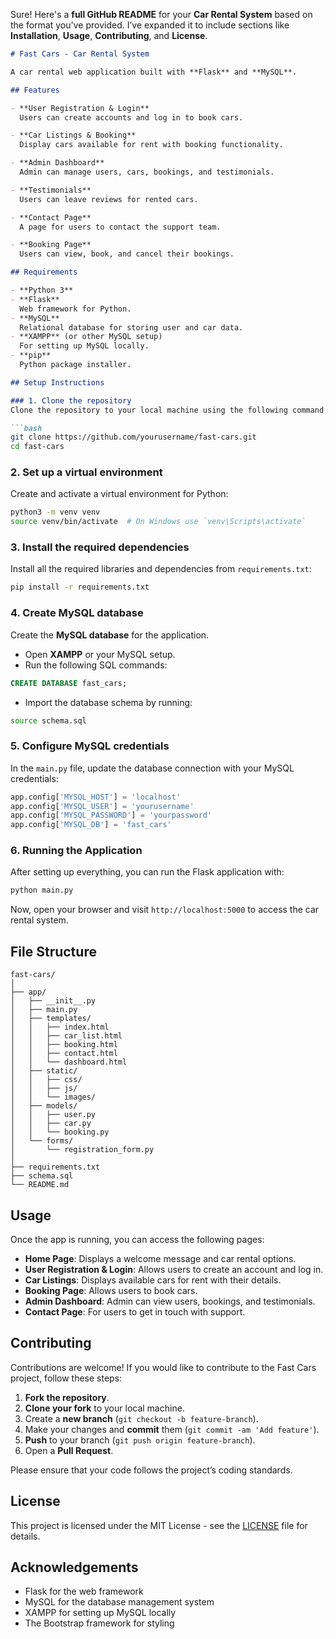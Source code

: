 Sure! Here's a **full GitHub README** for your **Car Rental System** based on the format you've provided. I’ve expanded it to include sections like **Installation**, **Usage**, **Contributing**, and **License**.

```markdown
# Fast Cars - Car Rental System

A car rental web application built with **Flask** and **MySQL**.

## Features

- **User Registration & Login**  
  Users can create accounts and log in to book cars.

- **Car Listings & Booking**  
  Display cars available for rent with booking functionality.

- **Admin Dashboard**  
  Admin can manage users, cars, bookings, and testimonials.

- **Testimonials**  
  Users can leave reviews for rented cars.

- **Contact Page**  
  A page for users to contact the support team.

- **Booking Page**  
  Users can view, book, and cancel their bookings.

## Requirements

- **Python 3**
- **Flask**  
  Web framework for Python.
- **MySQL**  
  Relational database for storing user and car data.
- **XAMPP** (or other MySQL setup)  
  For setting up MySQL locally.
- **pip**  
  Python package installer.

## Setup Instructions

### 1. Clone the repository
Clone the repository to your local machine using the following command:

```bash
git clone https://github.com/yourusername/fast-cars.git
cd fast-cars
```

### 2. Set up a virtual environment
Create and activate a virtual environment for Python:

```bash
python3 -m venv venv
source venv/bin/activate  # On Windows use `venv\Scripts\activate`
```

### 3. Install the required dependencies
Install all the required libraries and dependencies from `requirements.txt`:

```bash
pip install -r requirements.txt
```

### 4. Create MySQL database
Create the **MySQL database** for the application.

- Open **XAMPP** or your MySQL setup.
- Run the following SQL commands:

```sql
CREATE DATABASE fast_cars;
```

- Import the database schema by running:

```bash
source schema.sql
```

### 5. Configure MySQL credentials
In the `main.py` file, update the database connection with your MySQL credentials:

```python
app.config['MYSQL_HOST'] = 'localhost'
app.config['MYSQL_USER'] = 'yourusername'
app.config['MYSQL_PASSWORD'] = 'yourpassword'
app.config['MYSQL_DB'] = 'fast_cars'
```

### 6. Running the Application

After setting up everything, you can run the Flask application with:

```bash
python main.py
```

Now, open your browser and visit `http://localhost:5000` to access the car rental system.

## File Structure

```
fast-cars/
│
├── app/
│   ├── __init__.py
│   ├── main.py
│   ├── templates/
│   │   ├── index.html
│   │   ├── car_list.html
│   │   ├── booking.html
│   │   ├── contact.html
│   │   └── dashboard.html
│   ├── static/
│   │   ├── css/
│   │   ├── js/
│   │   └── images/
│   ├── models/
│   │   ├── user.py
│   │   ├── car.py
│   │   └── booking.py
│   └── forms/
│       └── registration_form.py
│
├── requirements.txt
├── schema.sql
└── README.md
```

## Usage

Once the app is running, you can access the following pages:

- **Home Page**: Displays a welcome message and car rental options.
- **User Registration & Login**: Allows users to create an account and log in.
- **Car Listings**: Displays available cars for rent with their details.
- **Booking Page**: Allows users to book cars.
- **Admin Dashboard**: Admin can view users, bookings, and testimonials.
- **Contact Page**: For users to get in touch with support.

## Contributing

Contributions are welcome! If you would like to contribute to the Fast Cars project, follow these steps:

1. **Fork the repository**.
2. **Clone your fork** to your local machine.
3. Create a **new branch** (`git checkout -b feature-branch`).
4. Make your changes and **commit** them (`git commit -am 'Add feature'`).
5. **Push** to your branch (`git push origin feature-branch`).
6. Open a **Pull Request**.

Please ensure that your code follows the project’s coding standards.

## License

This project is licensed under the MIT License - see the [LICENSE](LICENSE) file for details.

## Acknowledgements

- Flask for the web framework
- MySQL for the database management system
- XAMPP for setting up MySQL locally
- The Bootstrap framework for styling

```
